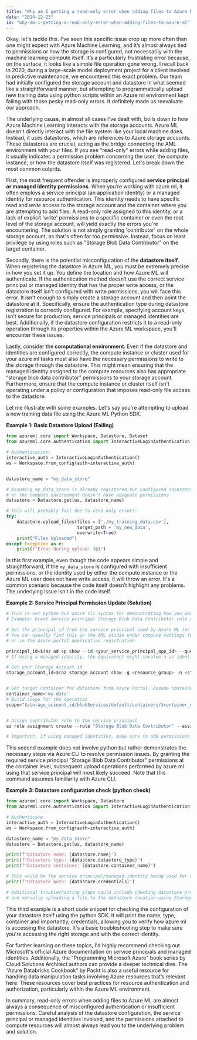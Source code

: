 ```yaml
---
title: "Why am I getting a read-only error when adding files to Azure ML?"
date: "2024-12-23"
id: "why-am-i-getting-a-read-only-error-when-adding-files-to-azure-ml"
---
```


Okay, let's tackle this. I've seen this specific issue crop up more often than one might expect with Azure Machine Learning, and it’s almost always tied to permissions or how the storage is configured, not necessarily with the machine learning compute itself. It’s a particularly frustrating error because, on the surface, it looks like a simple file operation gone wrong. I recall back in 2020, during a large-scale model deployment project for a client involved in predictive maintenance, we encountered this exact problem. Our team had initially configured the storage account and datastore in what seemed like a straightforward manner, but attempting to programmatically upload new training data using python scripts within an Azure ml environment kept failing with those pesky read-only errors. It definitely made us reevaluate our approach.

The underlying cause, in almost all cases I've dealt with, boils down to how Azure Machine Learning interacts with the storage accounts. Azure ML doesn't directly interact with the file system like your local machine does. Instead, it uses datastores, which are references to Azure storage accounts. These datastores are crucial, acting as the bridge connecting the AML environment with your files. If you see "read-only" errors while adding files, it usually indicates a permission problem concerning the user, the compute instance, or how the datastore itself was registered. Let's break down the most common culprits.

First, the most frequent offender is improperly configured **service principal or managed identity permissions**. When you’re working with azure ml, it often employs a service principal (an application identity) or a managed identity for resource authentication. This identity needs to have specific read and *write* access to the storage account and the container where you are attempting to add files. A read-only role assigned to this identity, or a lack of explicit 'write' permissions to a specific container or even the root level of the storage account, will yield exactly the errors you're encountering. The solution is not simply granting 'contributor' on the whole storage account, as that's often far too permissive. Instead, focus on least privilege by using roles such as "Storage Blob Data Contributor" on the target container.

Secondly, there is the potential misconfiguration of the **datastore itself**. When registering the datastore in Azure ML, you must be extremely precise in how you set it up. You define the location and how Azure ML will authenticate. If the authentication method doesn’t use the correct service principal or managed identity that has the proper write access, or the datastore itself isn't configured with write permissions, you will face this error. It isn't enough to simply create a storage account and then point the datastore at it. Specifically, ensure the authentication type during datastore registration is correctly configured. For example, specifying account keys isn’t secure for production; service principals or managed identities are best. Additionally, if the datastore configuration restricts it to a read-only operation through its properties within the Azure ML workspace, you'll encounter these issues.

Lastly, consider the **computational environment**. Even if the datastore and identities are configured correctly, the compute instance or cluster used for your azure ml tasks must also have the necessary permissions to write to the storage through the datastore. This might mean ensuring that the managed identity assigned to the compute resources also has appropriate “storage blob data contributor” permissions to your storage account. Furthermore, ensure that the compute instance or cluster itself isn't operating under a policy or configuration that imposes read-only file access to the datastore.

Let me illustrate with some examples. Let's say you're attempting to upload a new training data file using the Azure ML Python SDK.

**Example 1: Basic Datastore Upload (Failing)**

```python
from azureml.core import Workspace, Datastore, Dataset
from azureml.core.authentication import InteractiveLoginAuthentication

# Authentication:
interactive_auth = InteractiveLoginAuthentication()
ws = Workspace.from_config(auth=interactive_auth)


datastore_name = "my_data_store"

# Assuming my_data_store is already registered but configured incorrectly,
# or the compute environment doesn’t have adequate permissions
datastore = Datastore.get(ws, datastore_name)

# This will probably fail due to read only errors:
try:
    datastore.upload_files(files = ['./my_training_data.csv'],
                           target_path = 'my_new_data',
                           overwrite=True)
    print("Files Uploaded")
except Exception as e:
    print(f"Error during upload: {e}")
```

In this first example, even though the code appears simple and straightforward, if the `my_data_store` is configured with insufficient permissions, or the identity used by either the compute instance or the Azure ML user does not have write access, it will throw an error. It's a common scenario because the code itself doesn’t highlight any problems. The underlying issue isn't in the code itself.

**Example 2: Service Principal Permission Update (Solution)**

```python
# This is not python but azure cli syntax for demonstrating how you would rectify the situation.
# Example: Grant service principal Storage Blob Data Contributor role on target container.

# Get the principal id from the service principal used by Azure ML (or managed identity)
# You can usually find this in the AML studio under compute settings for managed identities
# or in the Azure portal application registration

principal_id=$(az ad sp show --id <your_service_principal_app_id> --query objectId -o tsv)
# If using a managed identity, the equivalent might involve a az identity show operation

# Get your Storage Account id
storage_account_id=$(az storage account show -g <resource_group> -n <storage_account_name> --query id -o tsv)


# Get target container for datastore from Azure Portal. Assume container name is 'my-data'
container_name='my-data'
# Build scope for the operation
scope="$storage_account_id/blobServices/default/containers/$container_name"


# Assign contributor role to the service principal
az role assignment create --role "Storage Blob Data Contributor" --assignee $principal_id --scope $scope

# Important, if using managed identities, make sure to add permissions for the compute where the code will run.
```

This second example does not involve python but rather demonstrates the necessary steps via Azure CLI to resolve permission issues. By granting the required service principal "Storage Blob Data Contributor" permissions at the container level, subsequent upload operations performed by azure ml using that service principal will most likely succeed. Note that this command assumes familiarity with Azure CLI.

**Example 3: Datastore configuration check (python check)**

```python
from azureml.core import Workspace, Datastore
from azureml.core.authentication import InteractiveLoginAuthentication

# Authenticate
interactive_auth = InteractiveLoginAuthentication()
ws = Workspace.from_config(auth=interactive_auth)

datastore_name = "my_data_store"
datastore = Datastore.get(ws, datastore_name)

print(f"Datastore name: {datastore.name}")
print(f"Datastore type: {datastore.datastore_type}")
print(f"Datastore container: {datastore.container_name}")

# This would be the service principal/managed identity being used for authentication
print(f"Datastore Auth: {datastore.credentials}")

# Additional troubleshooting steps could include checking datastore properties in Azure Portal
# and manually uploading a file to the datastore location using Storage Explorer or similar.

```
This third example is a short code snippet for checking the configuration of your datastore itself using the python SDK. It will print the name, type, container and importantly, credentials, allowing you to verify how azure ml is accessing the datastore. It's a basic troubleshooting step to make sure you're accessing the right storage and with the correct identity.

For further learning on these topics, I'd highly recommend checking out Microsoft's official Azure documentation on service principals and managed identities. Additionally, the "Programming Microsoft Azure" book series by Cloud Solutions Architect authors can provide a deeper technical dive. The “Azure Databricks Cookbook” by Packt is also a useful resource for handling data manipulation tasks involving Azure resources that’s relevant here. These resources cover best practices for resource authentication and authorization, particularly within the Azure ML environment.

In summary, read-only errors when adding files to Azure ML are almost always a consequence of misconfigured authentication or insufficient permissions. Careful analysis of the datastore configuration, the service principal or managed identities involved, and the permissions attached to compute resources will almost always lead you to the underlying problem and solution.
